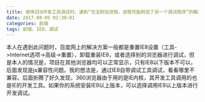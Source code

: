 ```yaml
---
title: 使用IE8开发工具调试时，遇到“无法附加进程，进程可能附加了另一个调试程序”的解决方案
date: 2017-08-05 02:39:01
categories: 前端
tags: 前端，IE8，调试
---
```

本人在遇到此问题时，百度网上的解决方案一般都是重置IE8设置（工具->Internet选项->高级->重置），卸载重装IE8，或者选择别的浏览器进行调试，但是本人的情况是，项目在其他浏览器均可以正常显示，只有IE8以下版本不可以，后面发现是js兼容性问题。我的想法是，通过IE8自带调试工具调试，看看哪里不兼容。后面折腾了好久发现，360浏览器由于用的是IE内核，其开发工具调用的也是IE的开发工具。如果你的系统安装IE9以上版本，可以选择调用IE9以上版本进行开发调试。